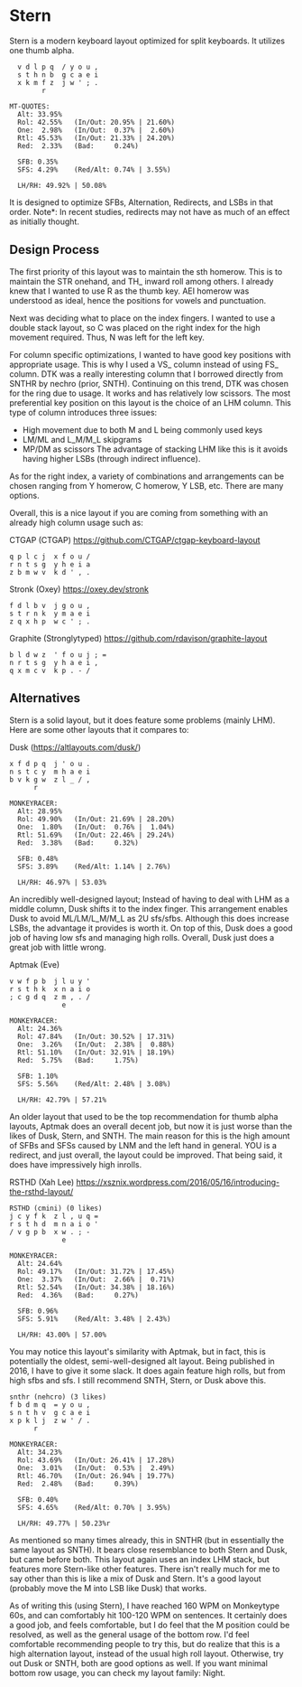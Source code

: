 # Stern
Stern is a modern keyboard layout optimized for split keyboards. It utilizes one thumb alpha.

```
  v d l p q  / y o u ,
  s t h n b  g c a e i
  x k m f z  j w ' ; .
        r                   

MT-QUOTES:
  Alt: 33.95%
  Rol: 42.55%   (In/Out: 20.95% | 21.60%)
  One:  2.98%   (In/Out:  0.37% |  2.60%)
  Rtl: 45.53%   (In/Out: 21.33% | 24.20%)
  Red:  2.33%   (Bad:     0.24%)

  SFB: 0.35%
  SFS: 4.29%    (Red/Alt: 0.74% | 3.55%)

  LH/RH: 49.92% | 50.08%
```

It is designed to optimize SFBs, Alternation, Redirects, and LSBs in that order. 
Note*: In recent studies, redirects may not have as much of an effect as initially thought.

## Design Process
The first priority of this layout was to maintain the sth homerow. This is to maintain the STR onehand, and TH_ inward roll among others. I already knew that I wanted to use R as the thumb key. AEI homerow was understood as ideal, hence the positions for vowels and punctuation.

Next was deciding what to place on the index fingers. I wanted to use a double stack layout, so C was placed on the right index for the high movement required. Thus, N was left for the left key.

For column specific optimizations, I wanted to have good key positions with appropriate usage. This is why I used a VS_ column instead of using FS_ column. DTK was a really interesting column that I borrowed directly from SNTHR by nechro (prior, SNTH). Continuing on this trend, DTK was chosen for the ring due to usage. It works and has relatively low scissors. The most preferential key position on this layout is the choice of an LHM column. This type of column introduces three issues:
- High movement due to both M and L being commonly used keys
- LM/ML and L_M/M_L skipgrams
- MP/DM as scissors
The advantage of stacking LHM like this is it avoids having higher LSBs (through indirect influence).

As for the right index, a variety of combinations and arrangements can be chosen ranging from Y homerow, C homerow, Y LSB, etc. There are many options.

Overall, this is a nice layout if you are coming from something with an already high column usage such as:

CTGAP (CTGAP) https://github.com/CTGAP/ctgap-keyboard-layout
```
q p l c j  x f o u /
r n t s g  y h e i a
z b m w v  k d ' , .
```
Stronk (Oxey) https://oxey.dev/stronk
```
f d l b v  j g o u ,
s t r n k  y m a e i
z q x h p  w c ' ; .
```
Graphite (Stronglytyped) https://github.com/rdavison/graphite-layout
```
b l d w z  ' f o u j ; =
n r t s g  y h a e i ,  
q x m c v  k p . - /    
```

## Alternatives
Stern is a solid layout, but it does feature some problems (mainly LHM). Here are some other layouts that it compares to:

Dusk (https://altlayouts.com/dusk/)
```
x f d p q  j ' o u .
n s t c y  m h a e i
b v k g w  z l _ / ,
      r                 

MONKEYRACER:
  Alt: 28.95%
  Rol: 49.90%   (In/Out: 21.69% | 28.20%)
  One:  1.80%   (In/Out:  0.76% |  1.04%)
  Rtl: 51.69%   (In/Out: 22.46% | 29.24%)
  Red:  3.38%   (Bad:     0.32%)

  SFB: 0.48%
  SFS: 3.89%    (Red/Alt: 1.14% | 2.76%)

  LH/RH: 46.97% | 53.03%
```
An incredibly well-designed layout; Instead of having to deal with LHM as a middle column, Dusk shifts it to the index finger. This arrangement enables Dusk to avoid ML/LM/L_M/M_L as 2U sfs/sfbs. Although this does increase LSBs, the advantage it provides is worth it. On top of this, Dusk does a good job of having low sfs and managing high rolls. Overall, Dusk just does a great job with little wrong.

Aptmak (Eve)
```
v w f p b  j l u y '
r s t h k  x n a i o
; c g d q  z m , . /
             e                   

MONKEYRACER:
  Alt: 24.36%
  Rol: 47.84%   (In/Out: 30.52% | 17.31%)
  One:  3.26%   (In/Out:  2.38% |  0.88%)
  Rtl: 51.10%   (In/Out: 32.91% | 18.19%)
  Red:  5.75%   (Bad:     1.75%)

  SFB: 1.10%
  SFS: 5.56%    (Red/Alt: 2.48% | 3.08%)

  LH/RH: 42.79% | 57.21%
```
An older layout that used to be the top recommendation for thumb alpha layouts, Aptmak does an overall decent job, but now it is just worse than the likes of Dusk, Stern, and SNTH. The main reason for this is the high amount of SFBs and SFSs caused by LNM and the left hand in general. YOU is a redirect, and just overall, the layout could be improved. That being said, it does have impressively high inrolls.

RSTHD (Xah Lee) https://xsznix.wordpress.com/2016/05/16/introducing-the-rsthd-layout/
```
RSTHD (cmini) (0 likes)
j c y f k  z l , u q =
r s t h d  m n a i o '
/ v g p b  x w . ; -  
             e                     

MONKEYRACER:
  Alt: 24.64%
  Rol: 49.17%   (In/Out: 31.72% | 17.45%)
  One:  3.37%   (In/Out:  2.66% |  0.71%)
  Rtl: 52.54%   (In/Out: 34.38% | 18.16%)
  Red:  4.36%   (Bad:     0.27%)

  SFB: 0.96%
  SFS: 5.91%    (Red/Alt: 3.48% | 2.43%)

  LH/RH: 43.00% | 57.00%
```
You may notice this layout's similarity with Aptmak, but in fact, this is potentially the oldest, semi-well-designed alt layout. Being published in 2016, I have to give it some slack. It does again feature high rolls, but from high sfbs and sfs. I still recommend SNTH, Stern, or Dusk above this.

```
snthr (nehcro) (3 likes)
f b d m q  = y o u ,
s n t h v  g c a e i
x p k l j  z w ' / .
      r                   

MONKEYRACER:
  Alt: 34.23%
  Rol: 43.69%   (In/Out: 26.41% | 17.28%)
  One:  3.01%   (In/Out:  0.53% |  2.49%)
  Rtl: 46.70%   (In/Out: 26.94% | 19.77%)
  Red:  2.48%   (Bad:     0.39%)

  SFB: 0.40%
  SFS: 4.65%    (Red/Alt: 0.70% | 3.95%)

  LH/RH: 49.77% | 50.23%r
```
As mentioned so many times already, this in SNTHR (but in essentially the same layout as SNTH). It bears close resemblance to both Stern and Dusk, but came before both. This layout again uses an index LHM stack, but features more Stern-like other features. There isn't really much for me to say other than this is like a mix of Dusk and Stern. It's a good layout (probably move the M into LSB like Dusk) that works.



As of writing this (using Stern), I have reached 160 WPM on Monkeytype 60s, and can comfortably hit 100-120 WPM on sentences. It certainly does a good job, and feels comfortable, but I do feel that the M position could be resolved, as well as the general usage of the bottom row. I'd feel comfortable recommending people to try this, but do realize that this is a high alternation layout, instead of the usual high roll layout. Otherwise, try out Dusk or SNTH, both are good options as well. If you want minimal bottom row usage, you can check my layout family: Night.
